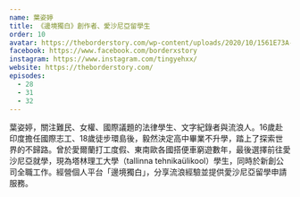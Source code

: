 ```yaml
---
name: 葉姿婷
title: 《邊境獨白》創作者、愛沙尼亞留學生
order: 10
avatar: https://theborderstory.com/wp-content/uploads/2020/10/1561E73A-E2EE-495A-98D7-2ABD11CBE157.jpg
facebook: https://www.facebook.com/borderxstory
instagram: https://www.instagram.com/tingyehxx/
website: https://theborderstory.com/
episodes:
  - 28
  - 31
  - 32
---
```


葉姿婷，關注難民、女權、國際議題的法律學生、文字紀錄者與流浪人。16歲赴印度擔任國際志工、18歲徒步環島後，毅然決定高中畢業不升學，踏上了探索世界的不歸路。曾於愛爾蘭打工度假、東南歐各國搭便車窮遊數年，最後選擇前往愛沙尼亞就學，現為塔林理工大學（tallinna tehnikaülikool）學生，同時於新創公司全職工作。經營個人平台「邊境獨白」，分享流浪經驗並提供愛沙尼亞留學申請服務。